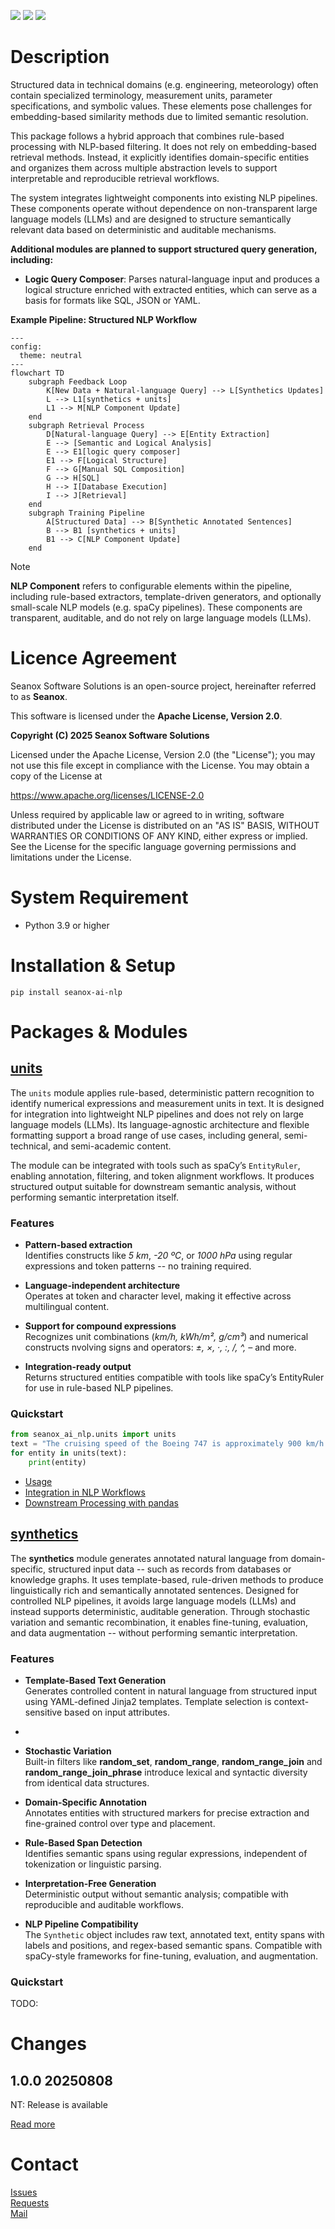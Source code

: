 <p>
  <a href="https://github.com/seanox/seanox-ai-nlp/pulls"
      title="Development"
    ><img src="https://img.shields.io/badge/development-active-green?style=for-the-badge"
  ></a>  
  <a href="https://github.com/seanox/seanox-ai-nlp/issues"
    ><img src="https://img.shields.io/badge/maintenance-active-green?style=for-the-badge"
  ></a>
  <a href="https://seanox.com/contact"
    ><img src="https://img.shields.io/badge/support-active-green?style=for-the-badge"
  ></a>
</p>

# Description
Structured data in technical domains (e.g. engineering, meteorology) often
contain specialized terminology, measurement units, parameter specifications,
and symbolic values. These elements pose challenges for embedding-based
similarity methods due to limited semantic resolution.

This package follows a hybrid approach that combines rule-based processing with
NLP-based filtering. It does not rely on embedding-based retrieval methods.
Instead, it explicitly identifies domain-specific entities and organizes them
across multiple abstraction levels to support interpretable and reproducible
retrieval workflows.

The system integrates lightweight components into existing NLP pipelines. These
components operate without dependence on non-transparent large language models
(LLMs) and are designed to structure semantically relevant data based on
deterministic and auditable mechanisms.

__Additional modules are planned to support structured query generation,
including:__

- __Logic Query Composer__: Parses natural-language input and produces a logical
 structure enriched with extracted entities, which can serve as a basis for
 formats like SQL, JSON or YAML.

__Example Pipeline: Structured NLP Workflow__

```mermaid
---
config:
  theme: neutral
---
flowchart TD
    subgraph Feedback Loop 
        K[New Data + Natural-language Query] --> L[Synthetics Updates]
        L --> L1[synthetics + units]
        L1 --> M[NLP Component Update]
    end
    subgraph Retrieval Process
        D[Natural-language Query] --> E[Entity Extraction]
        E --> [Semantic and Logical Analysis]
        E --> E1[logic query composer]
        E1 --> F[Logical Structure]
        F --> G[Manual SQL Composition]
        G --> H[SQL]
        H --> I[Database Execution]
        I --> J[Retrieval]
    end
    subgraph Training Pipeline
        A[Structured Data] --> B[Synthetic Annotated Sentences]
        B --> B1 [synthetics + units]
        B1 --> C[NLP Component Update]
    end
```

> [!NOTE] 
> __NLP Component__ refers to configurable elements within the pipeline,
> including rule-based extractors, template-driven generators, and optionally
> small-scale NLP models (e.g. spaCy pipelines). These components are
> transparent, auditable, and do not rely on large language models (LLMs).

# Licence Agreement
Seanox Software Solutions is an open-source project, hereinafter referred to as
__Seanox__.

This software is licensed under the __Apache License, Version 2.0__.

__Copyright (C) 2025 Seanox Software Solutions__

Licensed under the Apache License, Version 2.0 (the "License"); you may not use
this file except in compliance with the License. You may obtain a copy of the
License at

https://www.apache.org/licenses/LICENSE-2.0

Unless required by applicable law or agreed to in writing, software distributed
under the License is distributed on an "AS IS" BASIS, WITHOUT WARRANTIES OR
CONDITIONS OF ANY KIND, either express or implied. See the License for the
specific language governing permissions and limitations under the License.

# System Requirement
- Python 3.9 or higher

# Installation & Setup
```
pip install seanox-ai-nlp
```

# Packages & Modules

## [units](https://github.com/seanox/seanox-ai-nlp/blob/master/seanox_ai_nlp/units/README.md)
The `units` module applies rule-based, deterministic pattern recognition to
identify numerical expressions and measurement units in text. It is designed for
integration into lightweight NLP pipelines and does not rely on large language
models (LLMs). Its language-agnostic architecture and flexible formatting
support a broad range of use cases, including general, semi-technical, and
semi-academic content.

The module can be integrated with tools such as spaCy’s `EntityRuler`, enabling
annotation, filtering, and token alignment workflows. It produces structured
output suitable for downstream semantic analysis, without performing semantic
interpretation itself.

### Features
- __Pattern-based extraction__  
  Identifies constructs like _5 km_, _-20 &ordm;C_, or _1000 hPa_ using regular
  expressions and token patterns -- no training required.

- __Language-independent architecture__  
  Operates at token and character level, making it effective across multilingual
  content.

- __Support for compound expressions__  
  Recognizes unit combinations (_km/h, kWh/m&sup2;, g/cm&sup3;_) and numerical
  constructs nvolving signs and operators: _&plusmn;, &times;, &middot;,
  :, /, ^, –_ and more.

- __Integration-ready output__  
  Returns structured entities compatible with tools like spaCy’s EntityRuler for
  use in rule-based NLP pipelines.

### Quickstart
```python
from seanox_ai_nlp.units import units
text = "The cruising speed of the Boeing 747 is approximately 900 km/h (559 mph)."
for entity in units(text):
    print(entity)
```

- [Usage](https://github.com/seanox/seanox-ai-nlp/blob/master/seanox_ai_nlp/units/README.md#usage)
- [Integration in NLP Workflows](https://github.com/seanox/seanox-ai-nlp/blob/master/seanox_ai_nlp/units/README.md#integration-in-nlp-workflows)
- [Downstream Processing with pandas](https://github.com/seanox/seanox-ai-nlp/blob/master/seanox_ai_nlp/units/README.md#downstream-processing-with-pandas)

## [synthetics](https://github.com/seanox/seanox-ai-nlp/blob/master/seanox_ai_nlp/synthetics/README.md)
The __synthetics__ module generates annotated natural language from
domain-specific, structured input data -- such as records from databases or
knowledge graphs. It uses template-based, rule-driven methods to produce
linguistically rich and semantically annotated sentences. Designed for
controlled NLP pipelines, it avoids large language models (LLMs) and instead
supports deterministic, auditable generation. Through stochastic variation and
semantic recombination, it enables fine-tuning, evaluation, and data
augmentation -- without performing semantic interpretation.

### Features
- __Template-Based Text Generation__  
  Generates controlled content in natural language from structured input using
  YAML-defined Jinja2 templates. Template selection is context-sensitive based
  on input attributes.
- 
- __Stochastic Variation__  
  Built-in filters like __random_set__, __random_range__, __random_range_join__
  and __random_range_join_phrase__ introduce lexical and syntactic diversity
  from identical data structures.

- __Domain-Specific Annotation__  
  Annotates entities with structured markers for precise extraction and
  fine-grained control over type and placement.

- __Rule-Based Span Detection__  
  Identifies semantic spans using regular expressions, independent of
  tokenization or linguistic parsing.

- __Interpretation-Free Generation__  
  Deterministic output without semantic analysis; compatible with reproducible
  and auditable workflows.

- __NLP Pipeline Compatibility__  
  The `Synthetic` object includes raw text, annotated text, entity spans with
  labels and positions, and regex-based semantic spans. Compatible with
  spaCy-style frameworks for fine-tuning, evaluation, and augmentation.

### Quickstart
TODO:

# Changes
## 1.0.0 20250808
NT: Release is available

[Read more](https://raw.githubusercontent.com/seanox/seanox-ai-nlp/refs/heads/master/CHANGES)

# Contact
[Issues](https://github.com/seanox/seanox-ai-nlp/issues)  
[Requests](https://github.com/seanox/seanox-ai-nlp/pulls)  
[Mail](https://seanox.com/contact)
